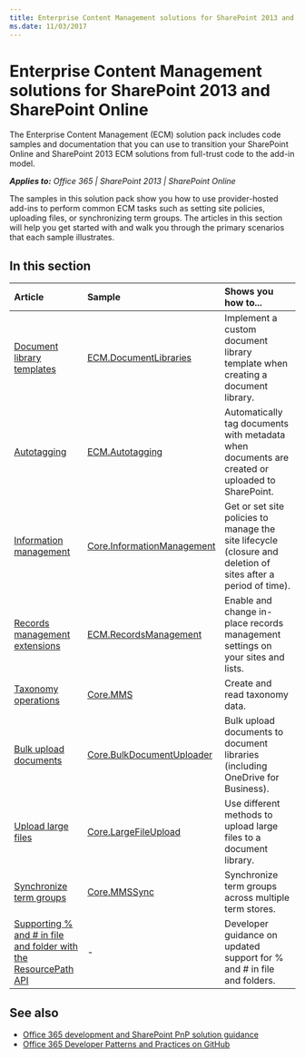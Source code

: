 ```yaml
---
title: Enterprise Content Management solutions for SharePoint 2013 and SharePoint Online
ms.date: 11/03/2017
---
```

# Enterprise Content Management solutions for SharePoint 2013 and SharePoint Online

The Enterprise Content Management (ECM) solution pack includes code samples and documentation that you can use to transition your SharePoint Online and SharePoint 2013 ECM solutions from full-trust code to the add-in model. 
    
_**Applies to:** Office 365 | SharePoint 2013 | SharePoint Online_

The samples in this solution pack show you how to use provider-hosted add-ins to perform common ECM tasks such as setting site policies, uploading files, or synchronizing term groups. The articles in this section will help you get started with and walk you through the primary scenarios that each sample illustrates. 

## In this section

|**Article**|**Sample**|**Shows you how to...**|
|:-----|:-----|:-----|
|[Document library templates](Document-library-templates-sample-app-for-SharePoint.md)|[ECM.DocumentLibraries](https://github.com/SharePoint/PnP/tree/master/Samples/ECM.DocumentLibraries)|Implement a custom document library template when creating a document library.  |
|[Autotagging](Autotagging-sample-app-for-SharePoint.md)|[ECM.Autotagging](https://github.com/SharePoint/PnP/tree/master/Samples/ECM.AutoTagging)|Automatically tag documents with metadata when documents are created or uploaded to SharePoint. |
|[Information management](Information-management-sample-app-for-SharePoint.md) | [Core.InformationManagement](https://github.com/SharePoint/PnP/tree/master/Samples/Core.InformationManagement) |Get or set site policies to manage the site lifecycle (closure and deletion of sites after a period of time). |
|[Records management extensions](Records-management-extensions-sample-app-for-SharePoint.md)|[ECM.RecordsManagement](https://github.com/SharePoint/PnP/tree/master/Samples/ECM.RecordsManagement) |Enable and change in-place records management settings on your sites and lists. |
|[Taxonomy operations](Taxonomy-operations-sample-app-for-SharePoint.md)| [Core.MMS](https://github.com/SharePoint/PnP/tree/master/Samples/Core.MMS) |Create and read taxonomy data. |
|[Bulk upload documents](Bulk-upload-documents-sample-app-for-SharePoint.md)| [Core.BulkDocumentUploader](https://github.com/SharePoint/PnP/tree/master/Samples/Core.BulkDocumentUploader) |Bulk upload documents to document libraries (including OneDrive for Business). |
|[Upload large files](Upload-large-files-sample-app-for-SharePoint.md)| [Core.LargeFileUpload](https://github.com/SharePoint/PnP/tree/master/Samples/Core.LargeFileUpload) |Use different methods to upload large files to a document library. |
|[Synchronize term groups](Synchronize-term-groups-sample-app-for-SharePoint.md)|[Core.MMSSync](https://github.com/SharePoint/PnP/tree/master/Samples/Core.MMSSync) | Synchronize term groups across multiple term stores.|
|[Supporting % and # in file and folder with the ResourcePath API](supporting-and-in-file-and-folder-with-the-resourcepath-api.md)| - | Developer guidance on updated support for % and # in file and folders.|

## See also

- [Office 365 development and SharePoint PnP solution guidance](office-365-development-patterns-and-practices-solution-guidance.md)  
- [Office 365 Developer Patterns and Practices on GitHub](https://github.com/SharePoint/PnP)
